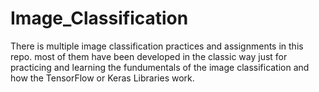# Image_Classification
There is multiple image classification practices and assignments in this repo. most of them have been developed in the classic way just for practicing and learning the fundumentals of the image classification and how the TensorFlow or Keras Libraries work.
